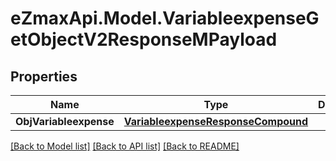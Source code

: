 
# eZmaxApi.Model.VariableexpenseGetObjectV2ResponseMPayload

## Properties

Name | Type | Description | Notes
------------ | ------------- | ------------- | -------------
**ObjVariableexpense** | [**VariableexpenseResponseCompound**](VariableexpenseResponseCompound.md) |  | 

[[Back to Model list]](../README.md#documentation-for-models)
[[Back to API list]](../README.md#documentation-for-api-endpoints)
[[Back to README]](../README.md)


